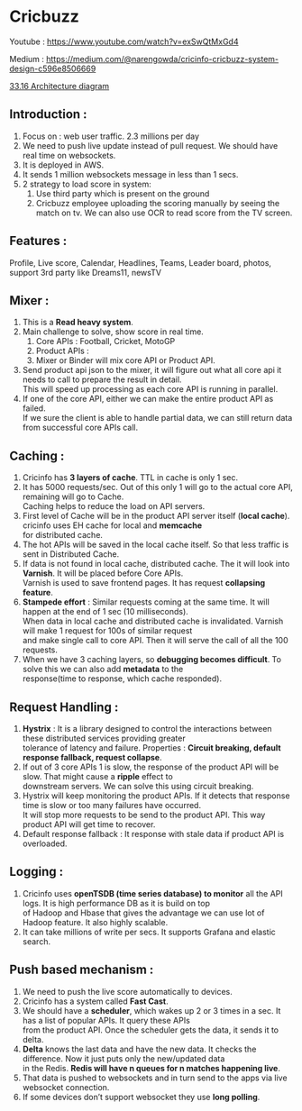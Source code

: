 # Cricbuzz 

Youtube : https://www.youtube.com/watch?v=exSwQtMxGd4

Medium : https://medium.com/@narengowda/cricinfo-cricbuzz-system-design-c596e8506669

<u>33.16 Architecture diagram</u>

## Introduction : 
1. Focus on : web user traffic. 2.3 millions per day 
2. We need to push live update instead of pull request. We should have real time on websockets.
3. It is deployed in AWS. 
4. It sends 1 million websockets message in less than 1 secs.
5. 2 strategy to load score in system: 
    1. Use third party which is present on the ground
    2. Cricbuzz employee uploading the scoring manually by seeing the match on tv. We can also use OCR to read score from the TV screen.

## Features : 
Profile, Live score, Calendar, Headlines, Teams, Leader board, photos, support 3rd party like Dreams11, newsTV

## Mixer : 
1. This is a **Read heavy system**. 
2. Main challenge to solve, show score in real time.
    1. Core APIs : Football, Cricket, MotoGP 
    2. Product APIs : 
    3. Mixer or Binder will mix core API or Product API.
3. Send  product api json to the mixer, it will figure out what all core api it needs to call to prepare the result in detail. \
   This will speed up processing as each core API is running in parallel.
4. If one of the core API, either we can make the entire product API as failed.  
   If we sure the client is able to handle partial data, we can still return data from successful core APIs call. 

## Caching : 
1. Cricinfo has **3 layers of cache**. TTL in cache is only 1 sec.   
2. It has 5000 requests/sec. Out of this only 1 will go to the actual core API, remaining will go to Cache. \
   Caching helps to reduce the load on API servers.
3. First level of Cache will be in the product API server itself (**local cache**). cricinfo uses EH cache for local and **memcache** \
   for distributed cache. 
4. The hot APIs will be saved in the local cache itself. So that less traffic is sent in Distributed Cache. 
5. If data is not found in local cache, distributed cache. The it will look into **Varnish**. It will be placed before Core APIs. \
   Varnish is used to save frontend pages. It has request **collapsing feature**. 
6. **Stampede effort** : Similar requests coming at the same time. It will happen at the end of 1 sec (10 milliseconds). \
   When data in local cache and distributed cache is invalidated. Varnish will make 1 request for 100s of similar request \
   and make single call to core API. Then it will serve the call of all the 100 requests.
7. When we have 3 caching layers, so **debugging becomes difficult**. To solve this we can also add **metadata** to the \
   response(time to response, which cache responded).  

## Request Handling : 
1. **Hystrix** : It is a library designed to control the interactions between these distributed services providing greater \
tolerance of latency and failure. Properties : **Circuit breaking, default response fallback, request collapse**.
2. If out of 3 core APIs 1 is slow, the response of the product API will be slow. That might cause a **ripple** effect to \
   downstream servers. We can solve this using circuit breaking. 
3. Hystrix will keep monitoring the product APIs. If it detects that response time is slow or too many failures have occurred. \
   It will stop more requests to be send to the product API. This way product API will get time to recover.
4. Default response fallback : It response with stale data if product API is overloaded.

## Logging : 
1. Cricinfo uses **openTSDB (time series database) to monitor** all the API logs. It is high performance DB as it is build on top \
   of Hadoop and Hbase that gives the advantage we can use lot of Hadoop feature. It also highly scalable. 
2. It can take millions of write per secs. It supports Grafana and elastic search. 

## Push based mechanism  : 
1. We need to push the live score automatically to devices.
2. Cricinfo has a system called **Fast Cast**. 
3. We should have a **scheduler**, which wakes up 2 or 3 times in a sec. It has a list of popular APIs. It query these APIs \
   from the product API. Once the scheduler gets the data, it sends it to delta. 
4. **Delta** knows the last data and have the new data. It checks the difference. Now it just puts only the new/updated data \
   in the Redis. **Redis will have n queues for n matches happening live**.
6. That data is pushed to websockets and in turn send to the apps via live websocket connection. 
7. If some devices don’t support websocket they use **long polling**. 
